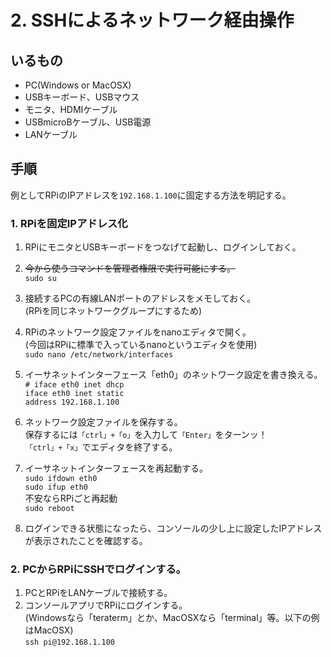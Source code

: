 # 2. SSHによるネットワーク経由操作
## いるもの
* PC(Windows or MacOSX)
* USBキーボード、USBマウス
* モニタ、HDMIケーブル
* USBmicroBケーブル、USB電源
* LANケーブル

## 手順  
例としてRPiのIPアドレスを``192.168.1.100``に固定する方法を明記する。  
### 1. RPiを固定IPアドレス化  
1. RPiにモニタとUSBキーボードをつなげて起動し、ログインしておく。  
2. ~~今から使うコマンドを管理者権限で実行可能にする。~~  
``sudo su``  
3. 接続するPCの有線LANポートのアドレスをメモしておく。  
(RPiを同じネットワークグループにするため)  
4. RPiのネットワーク設定ファイルをnanoエディタで開く。  
(今回はRPiに標準で入っているnanoというエディタを使用)  
``sudo nano /etc/network/interfaces``  

5. イーサネットインターフェース「eth0」のネットワーク設定を書き換える。  
``# iface eth0 inet dhcp``  
``iface eth0 inet static``  
``address 192.168.1.100``  

6. ネットワーク設定ファイルを保存する。  
保存するには``「ctrl」+「o」``を入力して``「Enter」``をターンッ！  
``「ctrl」+「x」``でエディタを終了する。  

7. イーサネットインターフェースを再起動する。  
``sudo ifdown eth0``  
``sudo ifup eth0  ``  
不安ならRPiごと再起動  
``sudo reboot``

8. ログインできる状態になったら、コンソールの少し上に設定したIPアドレスが表示されたことを確認する。  

### 2. PCからRPiにSSHでログインする。  
1. PCとRPiをLANケーブルで接続する。  
2. コンソールアプリでRPiにログインする。  
(Windowsなら「teraterm」とか、MacOSXなら「terminal」等。以下の例はMacOSX)  
``ssh pi@192.168.1.100``
